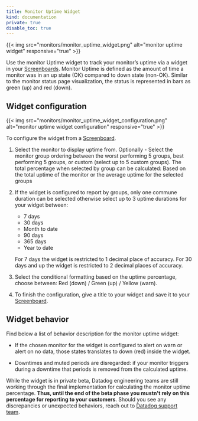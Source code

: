 ```yaml
---
title: Monitor Uptime Widget
kind: documentation
private: true
disable_toc: true
---
```


{{< img src="monitors/monitor_uptime_widget.png" alt="monitor uptime widget" responsive="true" >}}

Use the monitor Uptime widget to track your monitor’s uptime via a widget in your [Screenboards][1]. Monitor Uptime is defined as the amount of time a monitor was in an up state (OK) compared to down state (non-OK). Similar to the monitor status page visualization, the status is represented in bars as green (up) and red (down).

## Widget configuration

{{< img src="monitors/monitor_uptime_widget_configuration.png" alt="monitor uptime widget configuration" responsive="true" >}}

To configure the widget from a [Screenboard][1].

1. Select the monitor to display uptime from.
    Optionally - Select the monitor group ordering between the worst performing 5 groups, best performing 5 groups, or custom (select up to 5 custom groups). The total percentage when selected by group can be calculated: Based on the total uptime of the monitor or the average uptime for the selected groups 

2. If the widget is configured to report by groups, only one commune duration can be selected otherwise select up to 3 uptime durations for your widget between:
    * 7 days 
    * 30 days
    * Month to date
    * 90 days
    * 365 days 
    * Year to date

    For 7 days the widget is restricted to 1 decimal place of accuracy. For 30 days and up the widget is restricted to 2 decimal places of accuracy. 

3. Select the conditional formatting based on the uptime percentage, choose between: Red (down) / Green (up) / Yellow (warn). 

4. To finish the configuration, give a title to your widget and save it to your [Screenboard][1]. 


## Widget behavior

Find below a list of behavior description for the monitor uptime widget:

* If the chosen monitor for the widget is configured to alert on warn or alert on no data, those states translates to down (red) inside the widget.

* Downtimes and muted periods are disregarded: if your monitor triggers during a downtime that periods is removed from the calculated uptime.  

While the widget is in private beta, Datadog engineering teams are still working through the final implementation for calculating the monitor uptime percentage. **Thus, until the end of the beta phase you mustn't rely on this percentage for reporting to your customers**. Should you see any discrepancies or unexpected behaviors, reach out to [Datadog support team][2]. 

[1]: /graphing/dashboard/screenboard
[2]: /help